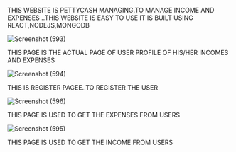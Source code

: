THIS WEBSITE IS PETTYCASH MANAGING.TO MANAGE INCOME AND EXPENSES ..THIS WEBSITE IS EASY TO USE
IT IS BUILT USING REACT,NODEJS,MONGODB

![Screenshot (593)](https://github.com/swathimuneeswaran/Petty-cash-Front-end/assets/113039047/dded64d5-b013-4227-9e29-14212e16f351)


THIS PAGE IS THE ACTUAL PAGE OF USER PROFILE OF HIS/HER INCOMES AND EXPENSES

![Screenshot (594)](https://github.com/swathimuneeswaran/Petty-cash-Front-end/assets/113039047/c05547f7-733c-4f2d-8480-9236e8dae3e5)

THIS IS REGISTER PAGEE..TO REGISTER THE USER


![Screenshot (596)](https://github.com/swathimuneeswaran/Petty-cash-Front-end/assets/113039047/7c5e328e-1a85-4f1d-a905-3a528aa26429)

THIS PAGE IS USED TO GET THE EXPENSES FROM USERS


![Screenshot (595)](https://github.com/swathimuneeswaran/Petty-cash-Front-end/assets/113039047/0d5ea32d-6d22-4452-94b0-091c9dad4a37)

THIS PAGE IS USED TO GET THE INCOME FROM USERS
